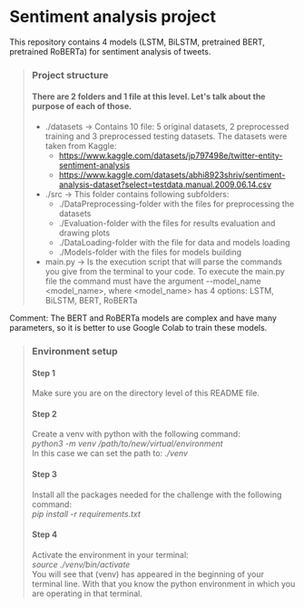 # Sentiment analysis project
This repository contains 4 models (LSTM, BiLSTM, pretrained BERT, pretrained RoBERTa) for sentiment analysis of tweets. 
> ### Project structure
> #### There are 2 folders and 1 file at this level. Let's talk about the purpose of each of those.
> - ./datasets -> Contains 10 file: 5 original datasets, 2 preprocessed training and 3 preprocessed testing datasets. The datasets were taken from Kaggle:
>   + https://www.kaggle.com/datasets/jp797498e/twitter-entity-sentiment-analysis 
>   + https://www.kaggle.com/datasets/abhi8923shriv/sentiment-analysis-dataset?select=testdata.manual.2009.06.14.csv
> - ./src -> This folder contains following subfolders:
>   + ./DataPreprocessing-folder with the files for preprocessing the datasets
>   + ./Evaluation-folder with the files for results evaluation and drawing plots
>   + ./DataLoading-folder with the file for data and models loading
>   + ./Models-folder with the files for models building
> - main.py -> Is the execution script that will parse the commands you give from the terminal to your code.
To execute the main.py file the command must have the argument --model_name <model_name>, where <model_name> has 4 options: LSTM, BiLSTM, BERT, RoBERTa

Comment: The BERT and RoBERTa models are complex and have many parameters, so it is better to use Google Colab to train these models. 

> ### Environment setup
> #### Step 1
> Make sure you are on the directory level of this README file.
> #### Step 2
> Create a venv with python with the following command:\
> *python3 -m venv /path/to/new/virtual/environment*\
> In this case we can set the path to: *./venv*
> #### Step 3
> Install all the packages needed for the challenge with the following command:\
> *pip install -r requirements.txt*
> #### Step 4
> Activate the environment in your terminal:\
> *source ./venv/bin/activate*\
> You will see that (venv) has appeared in the beginning of your terminal line. With that you know the python environment in which you are operating in that terminal.